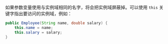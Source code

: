如果参数变量使用与实例域相同的名字，将会把实例域屏蔽掉。可以使用 `this` 关键字指出要访问的实例域，例如：

```java
public Employee(String name, double salary) {
    this.name = name;
    this.salary = salary;
}
```

